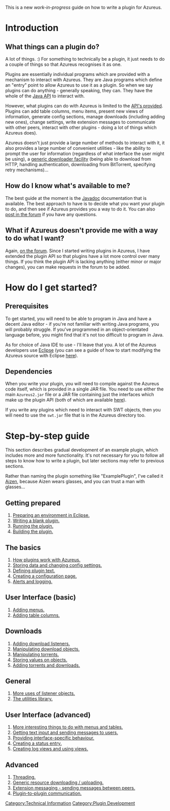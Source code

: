 This is a new *work-in-progress* guide on how to write a plugin for
Azureus.

# Introduction

## What things can a plugin do?

A lot of things. :) For something to technically be a plugin, it just
needs to do a couple of things so that Azureus recognises it as one.

Plugins are essentially individual programs which are provided with a
mechanism to interact with Azureus. They are Java programs which define
an "entry" point to allow Azureus to use it as a plugin. So when we say
plugins can do anything - generally speaking, they can. They have the
whole of the [Java API](http://java.sun.com/j2se/1.5.0/docs/api/) to
interact with.

However, what plugins can do with Azureus is limited to the [API's
provided](http://azureus.sourceforge.net/plugins/doc/). Plugins can add
table columns, menu items, present new views of information, generate
config sections, manage downloads (including adding new ones), change
settings, write extension messages to communicate with other peers,
interact with other plugins - doing a lot of things which Azureus does).

Azureus doesn't just provide a large number of methods to interact with
it, it also provides a large number of convenient utilities - like the
ability to prompt the user for information (regardless of what interface
the user might be using), a [generic downloader
facility](http://azureus.sourceforge.net/plugins/doc/org/gudy/azureus2/plugins/utils/resourcedownloader/ResourceDownloaderFactory.html)
(being able to download from HTTP, handling authentication, downloading
from BitTorrent, specifying retry mechanisms)...

## How do I know what's available to me?

The best guide at the moment is the
[Javadoc](http://azureus.sourceforge.net/plugins/doc/) documentation
that is available. The best approach to have is to decide what you want
your plugin to do, and then see if Azureus provides you a way to do it.
You can also [post in the
forum](http://forum.vuze.com/forum.jspa?forumID=7&start=0) if you have
any questions.

## What if Azureus doesn't provide me with a way to do what I want?

Again, [on the
forum](http://forum.vuze.com/forum.jspa?forumID=7&start=0). Since I
started writing plugins in Azureus, I have extended the plugin API so
that plugins have a lot more control over many things. If you think the
plugin API is lacking anything (either minor or major changes), you can
make requests in the forum to be added.

# How do I get started?

## Prerequisites

To get started, you will need to be able to program in Java and have a
decent Java editor - if you're not familiar with writing Java programs,
you will probably struggle. If you've programmed in an object-orientated
language before, you might find that it's not too difficult to program
in Java.

As for choice of Java IDE to use - I'll leave that you. A lot of the
Azureus developers use [Eclipse](http://eclipse.org/) (you can see a
guide of how to start modifying the Azureus source with Eclipse [
here](Using_Eclipse "wikilink")).

## Dependencies

When you write your plugin, you will need to compile against the Azureus
code itself, which is provided in a single JAR file. You need to use
either the main `Azureus2.jar` file or a JAR file containing just the
interfaces which make up the plugin API (both of which are available
[here](http://sourceforge.net/project/showfiles.php?group_id=84122)).

If you write any plugins which need to interact with SWT objects, then
you will need to use the `swt.jar` file that is in the Azureus directory
too.

# Step-by-step guide

This section describes gradual development of an example plugin, which
includes more and more functionality. It's not necessary for you to
follow all steps to know how to write a plugin, but later sections may
refer to previous sections.

Rather than naming the plugin something like "ExamplePlugin", I've
called it [Aizen](http://en.wikipedia.org/wiki/S%C5%8Dsuke_Aizen),
because Aizen wears glasses, and you can trust a man with glasses...

## Getting prepared

1.  [ Preparing an environment in
    Eclipse.](PluginDevGuide_Eclipse "wikilink")
2.  [ Writing a blank plugin.](PluginDevGuide_Creating "wikilink")
3.  [ Running the plugin.](PluginDevGuide_Running "wikilink")
4.  [ Building the plugin.](PluginDevGuide_Building "wikilink")

## The basics

1.  [ How plugins work with
    Azureus.](PluginDevGuide_PluginInterface "wikilink")
2.  [ Storing data and changing config
    settings.](PluginDevGuide_PluginConfig "wikilink")
3.  [ Defining plugin
    text.](PluginDevGuide_Internationalisation "wikilink")
4.  [ Creating a configuration
    page.](PluginDevGuide_ConfigurationPage "wikilink")
5.  [ Alerts and logging.](PluginDevGuide_Logging "wikilink")

## User Interface (basic)

1.  [ Adding menus.](PluginDevGuide_Menus "wikilink")
2.  [ Adding table columns.](PluginDevGuide_TableColumns "wikilink")

## Downloads

1.  [ Adding download listeners.](PluginDevGuide_Listeners "wikilink")
2.  [ Manipulating download
    objects.](PluginDevGuide_Downloads "wikilink")
3.  [ Manipulating torrents.](PluginDevGuide_Torrents "wikilink")
4.  [ Storing values on objects.](PluginDevGuide_Attributes "wikilink")
5.  [ Adding torrents and
    downloads.](PluginDevGuide_AddDownload "wikilink")

## General

1.  [ More uses of listener
    objects.](PluginDevGuide_ListenersPlusPlus "wikilink")
2.  [ The utilities library.](PluginDevGuide_Utilities "wikilink")

## User Interface (advanced)

1.  [ More interesting things to do with menus and
    tables.](PluginDevGuide_AdvancedMenusAndTables "wikilink")
2.  [ Getting text input and sending messages to
    users.](PluginDevGuide_UserInput "wikilink")
3.  [ Providing interface-specific
    behaviour.](PluginDevGuide_UISpecific "wikilink")
4.  [ Creating a status entry.](PluginDevGuide_StatusEntry "wikilink")
5.  [ Creating log views and using
    views.](PluginDevGuide_UIViews "wikilink")

## Advanced

1.  [ Threading.](PluginDevGuide_Threading "wikilink")
2.  [ Generic resource downloading /
    uploading.](PluginDevGuide_ResourceFactory "wikilink")
3.  [ Extension messaging - sending messages between
    peers.](PluginDevGuide_ExtMessaging "wikilink")
4.  [ Plugin-to-plugin communication.](PluginDevGuide_IPC "wikilink")

[Category:Technical
Information](Category:Technical_Information "wikilink") [Category:Plugin
Development](Category:Plugin_Development "wikilink")